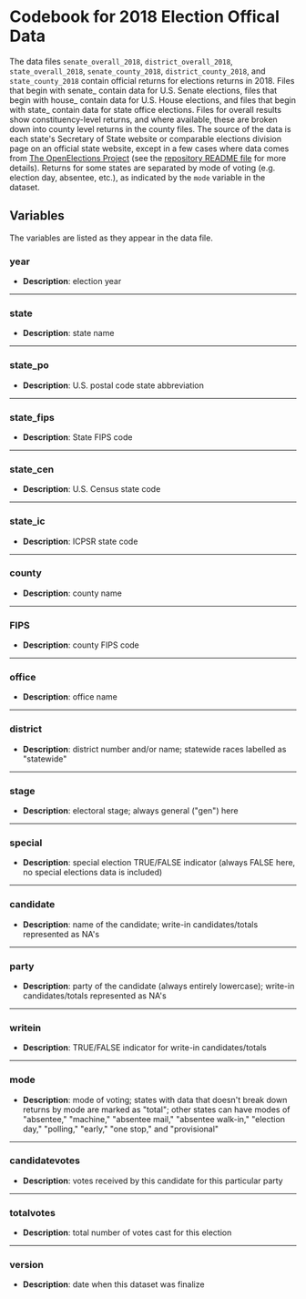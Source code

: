 # Codebook for 2018 Election Offical Data

The data files `senate_overall_2018`, `district_overall_2018`, `state_overall_2018`, `senate_county_2018`, `district_county_2018`, and `state_county_2018` contain official returns for elections returns in 2018. Files that begin with senate_ contain data for U.S. Senate elections, files that begin with house_ contain data for U.S. House elections, and files that begin with state_ contain data for state office elections. Files for overall results show constituency-level returns, and where available, these are broken down into county level returns in the county files. The source of the data is each state's Secretary of State website or comparable elections division page on an official state website, except in a few cases where data comes from [The OpenElections Project](https://github.com/openelections) (see the [repository README file](https://github.com/MEDSL/2018-elections-official) for more details). Returns for some states are separated by mode of voting (e.g. election day, absentee, etc.), as indicated by the `mode` variable in the dataset.

## Variables
The variables are listed as they appear in the data file. 

### year
- **Description**: election year	

------------------

### state
- **Description**: state name 

-----------------

### state_po
- **Description**: U.S. postal code state abbreviation

----------------

### state_fips
 - **Description**: State FIPS code

----------------

### state_cen
 - **Description**: U.S. Census state code

 ---------------
 
### state_ic
 - **Description**: ICPSR state code

-----------------

### county
 - **Description**: county name

-----------------

### FIPS
 - **Description**: county FIPS code

-----------------

### office
- **Description**: office name

-----------------

### district
- **Description**: district number and/or name; statewide races labelled as "statewide"

-----------------

### stage
- **Description**: electoral stage; always general ("gen") here

-----------------

### special
- **Description**: special election TRUE/FALSE indicator (always FALSE here, no special elections data is included)

-----------------

### candidate
- **Description**: name of the candidate; write-in candidates/totals represented as NA's
 
-----------------

### party
- **Description**: party of the candidate (always entirely lowercase); write-in candidates/totals represented as NA's

-----------------

### writein
- **Description**: TRUE/FALSE indicator for write-in candidates/totals

-----------------

### mode
- **Description**: mode of voting; states with data that doesn't break down returns by mode are marked as "total"; other states can have modes of "absentee," "machine," "absentee mail," "absentee walk-in," "election day," "polling," "early," "one stop," and "provisional" 

-----------------

### candidatevotes 
- **Description**: votes received by this candidate for this particular party

----------------

### totalvotes
- **Description**: total number of votes cast for this election

----------------

### version  
- **Description**: date when this dataset was finalize